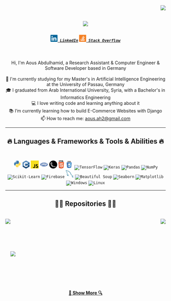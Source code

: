 <img align="right" src="https://visitor-badge.laobi.icu/badge?page_id=Aous-Abdulhamid.Aous-Abdulhamid">

<h1 align="center">
  <a href="https://git.io/typing-svg">
    <img src="https://readme-typing-svg.herokuapp.com/?lines=Hello,There!👋;This+is+Aous+Abdulhamid....;Nice+to+meet+you!&center=true&size=30">
  </a>
</h1>

<h5 align="center">
  <code><a href="https://www.linkedin.com/in/aous-abdulhamid/" title="LinkedIn Profile"><img width="22" src="images/linkedin.svg"> LinkedIn</a></code>
  <code><a href="https://stackoverflow.com/users/25087596/aous-abdulhamid" title="Stack Overflow Profile"><img width="22" src="images/stackoverflow.svg"> Stack Overflow</a></code>
</h5>
<br>
<p align="center">
  Hi, I'm Aous Abdulhamid, a Research Assistant & Computer Engineer & Software Developer based in Germany
  <br>
  <br>
  🔬 I'm currently studying for my Master's in Artificial Intelligence Engineering at the University of Passau, Germany
  <br>
  🎓 I graduated from Arab International University, Syria, with a Bachelor's in Informatics Engineering
  <br>
  💻 I love writing code and learning anything about it
  <br>
  📚 I’m currently learning how to build E-Commerce Websites with Django
  <br>
  📫 How to reach me: <a href="mailto: aous.ah2@gmail.com">aous.ah2@gmail.com</a>
</p>

<hr>
<h2 align="center">🔥 Languages & Frameworks & Tools & Abilities 🔥</h2>
<br>
<p align="center">
  <code><img title="Python" height="25" src="images/python-original.svg"></code>
  <code><img title="C++" height="25" src="images/cpp.svg"></code>
  <code><img title="JavaScript" height="25" src="images/javascript.svg"></code>
  <code><img title="PHP" height="25" src="images/php.svg"></code>
  <code><img title="Flask" height="25" src="images/flask.png"></code>
  <code><img title="HTML5" height="25" src="images/html5.svg"></code>
  <code><img title="CSS" height="25" src="images/css.svg"></code>
  <code><img title="TensorFlow" height="25" src="images/tensorflow.svg"></code>
  <code><img title="Keras" height="25" src="images/keras.svg"></code>
  <code><img title="Pandas" height="25" src="images/pandas.svg"></code>
  <code><img title="NumPy" height="25" src="images/numpy.svg"></code>
  <code><img title="Scikit-Learn" height="25" src="images/scikit-learn.svg"></code>
  <code><img title="Firebase" height="25" src="images/firebase.svg"></code>
  <code><img title="MySQL" height="25" src="images/mysql.svg"></code>
  <code><img title="Beautiful Soup" height="25" src="images/beautifulsoup.svg"></code>
  <code><img title="Seaborn" height="25" src="images/seaborn.svg"></code>
  <code><img title="Matplotlib" height="25" src="images/matplotlib.svg"></code>
  <code><img title="Windows" height="25" src="images/windows.svg"></code>
  <code><img title="Linux" height="25" src="images/linux.svg"></code>
</p>
<hr>

<h2 align="center">👨‍💻 Repositories 👨‍💻</h2>
<br>
<div width="100%" align="center">
  <a align="left" href="https://github.com/AousAbdulhamid/Soul-Composer" title="Soul Composer"><img align="left" height="115" src="https://github-readme-stats.vercel.app/api/pin/?username=AousAbdulhamid&repo=Soul-Composer&theme=react&border_color=61dafb&border_radius=10"></a><a align="right" href="https://github.com/AousAbdulhamid/Speech-Training-App-for-Stroke-Patients" title="Speech Training App for Stroke Patients"><img align="right" height="115" src="https://github-readme-stats.vercel.app/api/pin/?username=AousAbdulhamid&repo=Speech-Training-App-for-Stroke-Patients&theme=react&border_color=61dafb&border_radius=10"></a>
</div>
<br/><br/><br/><br/><br/><br/>
<div width="100%" align="center">
  <a align="left" href="https://github.com/AousAbdulhamid/Poem-Generation" title="Poem Generation"><img align="left" height="115" src="https://github-readme-stats.vercel.app/api/pin/?username=AousAbdulhamid&repo=Poem-Generation&theme=react&border_color=61dafb&border_radius=10"></a>
</div>
<br/><br/><br/><br/><br/><br/>

<h4 align="center">
  <a href="https://github.com/AousAbdulhamid?tab=repositories" title="Show Repositories">🔎 Show More 🔍</a>
</h4>
